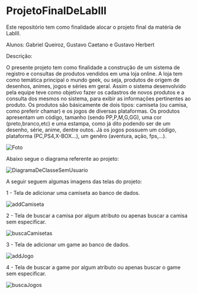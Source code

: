 # ProjetoFinalDeLabIII
Este repositório tem como finalidade alocar o projeto final da matéria de LabIII.

Alunos: Gabriel Queiroz, Gustavo Caetano e Gustavo Herbert

Descrição:

O presente projeto tem como finalidade a construção de um sistema de registro e consultas de produtos vendidos em uma loja online. A loja tem como temática principal o mundo geek, ou seja, produtos de origem de desenhos, animes, jogos e séries em geral. Assim o sistema desenvolvido pela equipe teve como objetivo fazer os cadastros de novos produtos e a consulta dos mesmos no sistema, para exibir as informações pertinentes ao produto.
Os produtos são básicamente de dois tipos: camiseta (ou camisa, como preferir chamar) e os jogos de diversas plataformas. Os produtos apresentam um código, tamanho (sendo PP,P,M,G,GG), uma cor (preto,branco,etc) e uma estampa, como já dito podendo ser de um desenho, série, anime, dentre outos. Já os jogos possuem um código, plataforma (PC,PS4,X-BOX...), um genêro (aventura, ação, fps,...).

![Foto](https://user-images.githubusercontent.com/48139250/59059734-13ba3680-8876-11e9-8899-c278b2789a48.png)

Abaixo segue o diagrama referente ao projeto:


![DiagramaDeClasseSemUsuario](https://user-images.githubusercontent.com/48139250/58805725-050c1f00-85eb-11e9-8839-225a29c3c2f6.png)




A seguir seguem algumas imagens das telas do projeto:

1 - Tela de adicionar uma camiseta ao banco de dados.

![addCamiseta](https://user-images.githubusercontent.com/48139250/59060311-3436c080-8877-11e9-9559-59721d972272.png)

2 - Tela de buscar a camisa por algum atributo ou apenas buscar a camisa sem especificar.

![buscaCamisetas](https://user-images.githubusercontent.com/48139250/59060136-d3a78380-8876-11e9-839f-21b853bc06d1.png)

3 - Tela de adicionar um game ao banco de dados.

![addJogo](https://user-images.githubusercontent.com/48139250/59060471-91327680-8877-11e9-9215-79785ed09bf9.png)

4 - Tela de buscar a game por algum atributo ou apenas buscar o game sem especificar.

![buscaJogos](https://user-images.githubusercontent.com/48139250/59060517-aa3b2780-8877-11e9-8ad6-fc6c788a97f9.png)







